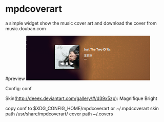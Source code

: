 mpdcoverart
===========

a simple widget show the music cover art and download the cover from music.douban.com

#preview
![screenshot](https://github.com/tnrazy/mpdcoverart/blob/master/preview.png)

Config:
	conf

Skin(http://deeex.deviantart.com/gallery/#/d39x5zp):
	Magnifique Bright


copy conf to $XDG_CONFIG_HOME/mpdcoverart or ~/.mpdcoverart
skin path /usr/share/mpdcoverart/
cover path ~/.covers
